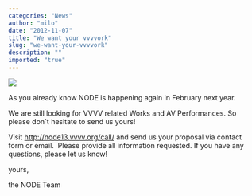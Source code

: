 ```yaml
---
categories: "News"
author: "milo"
date: "2012-11-07"
title: "We want your vvvvork"
slug: "we-want-your-vvvvork"
description: ""
imported: "true"
---
```



![](NODE13-Open-Call-2.png) 

As you already know NODE is happening again in February next year. 

We are still looking for VVVV related Works and AV Performances. So please don´t hesitate to send us yours!

Visit http://node13.vvvv.org/call/ and send us your proposal via contact form or email.  Please provide all information requested. If you have any questions, please let us know!


yours,

the NODE Team